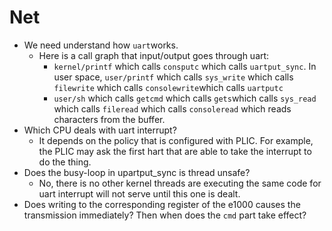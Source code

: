 # Net

* We need understand how `uart`works.
    * Here is a call graph that input/output goes through uart:
       * `kernel/printf` which calls `consputc` which calls `uartput_sync`. 
         In user space, `user/printf` which calls `sys_write` which calls `filewrite` which calls
         `consolewrite`which calls `uartputc`
       * `user/sh` which calls `getcmd` which calls `gets`which calls `sys_read` which calls
          `fileread` which calls `consoleread` which reads characters from the buffer.
* Which CPU deals with uart interrupt?
    * It depends on the policy that is configured with PLIC. For example, the PLIC may
    ask the first hart that are able to take the interrupt to do the thing.
* Does the busy-loop in upartput_sync is thread unsafe?
    * No, there is no other kernel threads are executing the same code for uart interrupt 
    will not serve until this one is dealt.
* Does writing to the corresponding register of the e1000 causes the transmission immediately?
  Then when does the `cmd` part take effect?